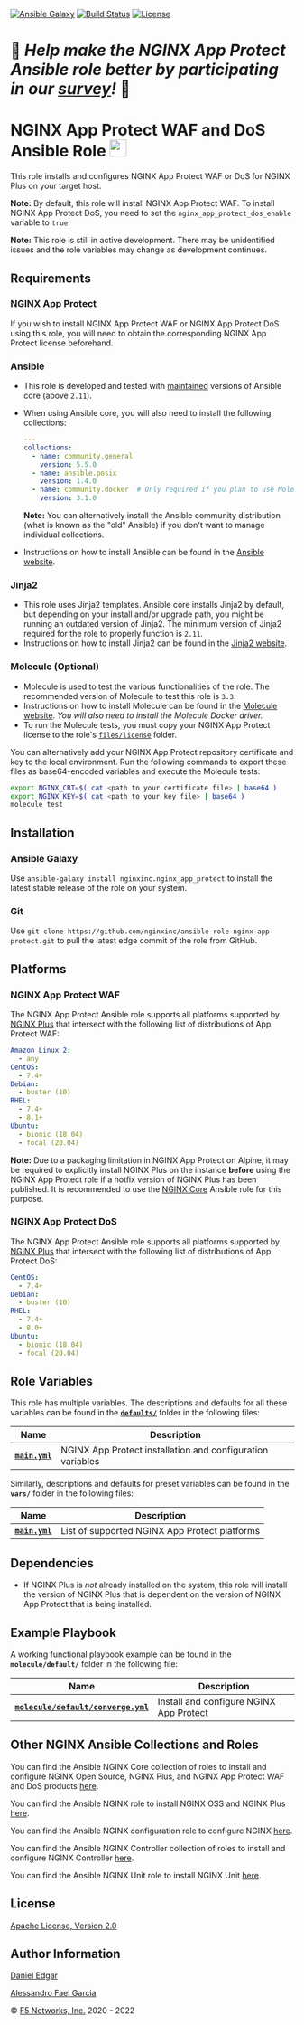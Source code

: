 [![Ansible Galaxy](https://img.shields.io/badge/galaxy-nginxinc.nginx__app__protect-5bbdbf.svg)](https://galaxy.ansible.com/nginxinc/nginx_app_protect)
[![Build Status](https://travis-ci.org/nginxinc/ansible-role-nginx-app-protect.svg?branch=main)](https://travis-ci.org/nginxinc/ansible-role-nginx-app-protect)
[![License](https://img.shields.io/badge/License-Apache--2.0-blue.svg)](https://opensource.org/licenses/Apache-2.0)

# 👾 *Help make the NGINX App Protect Ansible role better by participating in our [survey](https://forms.office.com/Pages/ResponsePage.aspx?id=L_093Ttq0UCb4L-DJ9gcUKLQ7uTJaE1PitM_37KR881UM0NCWkY5UlE5MUYyWU1aTUcxV0NRUllJSC4u)!* 👾

# NGINX App Protect WAF and DoS Ansible Role <img src="images/nap-logo.png" width="30">

This role installs and configures NGINX App Protect WAF or DoS for NGINX Plus on your target host.

**Note:** By default, this role will install NGINX App Protect WAF. To install NGINX App Protect DoS, you need to set the `nginx_app_protect_dos_enable` variable to `true`.

**Note:** This role is still in active development. There may be unidentified issues and the role variables may change as development continues.

## Requirements

### NGINX App Protect

If you wish to install NGINX App Protect WAF or NGINX App Protect DoS using this role, you will need to obtain the corresponding NGINX App Protect license beforehand.

### Ansible

* This role is developed and tested with [maintained](https://docs.ansible.com/ansible/devel/reference_appendices/release_and_maintenance.html) versions of Ansible core (above `2.11`).
* When using Ansible core, you will also need to install the following collections:

    ```yaml
    ---
    collections:
      - name: community.general
        version: 5.5.0
      - name: ansible.posix
        version: 1.4.0
      - name: community.docker  # Only required if you plan to use Molecule (see below)
        version: 3.1.0
    ```

    **Note:** You can alternatively install the Ansible community distribution (what is known as the "old" Ansible) if you don't want to manage individual collections.
* Instructions on how to install Ansible can be found in the [Ansible website](https://docs.ansible.com/ansible/latest/installation_guide/intro_installation.html#upgrading-ansible-from-version-2-9-and-older-to-version-2-10-or-later).

### Jinja2

* This role uses Jinja2 templates. Ansible core installs Jinja2 by default, but depending on your install and/or upgrade path, you might be running an outdated version of Jinja2. The minimum version of Jinja2 required for the role to properly function is `2.11`.
* Instructions on how to install Jinja2 can be found in the [Jinja2 website](https://jinja.palletsprojects.com/en/2.11.x/intro/#installation).

### Molecule (Optional)

* Molecule is used to test the various functionalities of the role. The recommended version of Molecule to test this role is `3.3`.
* Instructions on how to install Molecule can be found in the [Molecule website](https://molecule.readthedocs.io/en/latest/installation.html). *You will also need to install the Molecule Docker driver.*
* To run the Molecule tests, you must copy your NGINX App Protect license to the role's [`files/license`](https://github.com/nginxinc/ansible-role-nginx-app-protect/blob/main/files/license/) folder.

You can alternatively add your NGINX App Protect repository certificate and key to the local environment. Run the following commands to export these files as base64-encoded variables and execute the Molecule tests:

```bash
export NGINX_CRT=$( cat <path to your certificate file> | base64 )
export NGINX_KEY=$( cat <path to your key file> | base64 )
molecule test
```

## Installation

### Ansible Galaxy

Use `ansible-galaxy install nginxinc.nginx_app_protect` to install the latest stable release of the role on your system.

### Git

Use `git clone https://github.com/nginxinc/ansible-role-nginx-app-protect.git` to pull the latest edge commit of the role from GitHub.

## Platforms

### NGINX App Protect WAF

The NGINX App Protect Ansible role supports all platforms supported by [NGINX Plus](https://www.nginx.com/products/technical-specs/) that intersect with the following list of distributions of App Protect WAF:

```yaml
Amazon Linux 2:
  - any
CentOS:
  - 7.4+
Debian:
  - buster (10)
RHEL:
  - 7.4+
  - 8.1+
Ubuntu:
  - bionic (18.04)
  - focal (20.04)
```

**Note:** Due to a packaging limitation in NGINX App Protect on Alpine, it may be required to explicitly install NGINX Plus on the instance **before** using the NGINX App Protect role if a hotfix version of NGINX Plus has been published. It is recommended to use the [NGINX Core](https://galaxy.ansible.com/nginxinc/nginx_core) Ansible role for this purpose.

### NGINX App Protect DoS

The NGINX App Protect Ansible role supports all platforms supported by [NGINX Plus](https://www.nginx.com/products/technical-specs/) that intersect with the following list of distributions of App Protect DoS:

```yaml
CentOS:
  - 7.4+
Debian:
  - buster (10)
RHEL:
  - 7.4+
  - 8.0+
Ubuntu:
  - bionic (18.04)
  - focal (20.04)
```

## Role Variables

This role has multiple variables. The descriptions and defaults for all these variables can be found in the **[`defaults/`](https://github.com/nginxinc/ansible-role-nginx-app-protect/blob/main/defaults/)** folder in the following files:

| Name | Description |
| ---- | ----------- |
| **[`main.yml`](https://github.com/nginxinc/ansible-role-nginx-app-protect/blob/main/defaults/main.yml)** | NGINX App Protect installation and configuration variables |

Similarly, descriptions and defaults for preset variables can be found in the **`vars/`** folder in the following files:

| Name | Description |
| ---- | ----------- |
| **[`main.yml`](https://github.com/nginxinc/ansible-role-nginx-app-protect/blob/main/vars/main.yml)** | List of supported NGINX App Protect platforms |

## Dependencies

* If NGINX Plus is *not* already installed on the system, this role will install the version of NGINX Plus that is dependent on the version of NGINX App Protect that is being installed.

## Example Playbook

A working functional playbook example can be found in the **`molecule/default/`** folder in the following file:

| Name | Description |
| ---- | ----------- |
| **[`molecule/default/converge.yml`](https://github.com/nginxinc/ansible-role-nginx-app-protect/blob/main/molecule/default/converge.yml)** | Install and configure NGINX App Protect |

## Other NGINX Ansible Collections and Roles

You can find the Ansible NGINX Core collection of roles to install and configure NGINX Open Source, NGINX Plus, and NGINX App Protect WAF and DoS products [here](https://github.com/nginxinc/ansible-collection-nginx).

You can find the Ansible NGINX role to install NGINX OSS and NGINX Plus [here](https://github.com/nginxinc/ansible-role-nginx).

You can find the Ansible NGINX configuration role to configure NGINX [here](https://github.com/nginxinc/ansible-role-nginx-config).

You can find the Ansible NGINX Controller collection of roles to install and configure NGINX Controller [here](https://github.com/nginxinc/ansible-collection-nginx_controller).

You can find the Ansible NGINX Unit role to install NGINX Unit [here](https://github.com/nginxinc/ansible-role-nginx-unit).

## License

[Apache License, Version 2.0](https://github.com/nginxinc/ansible-role-nginx-app-protect/blob/main/LICENSE)

## Author Information

[Daniel Edgar](https://github.com/aknot242)

[Alessandro Fael Garcia](https://github.com/alessfg)

&copy; [F5 Networks, Inc.](https://www.f5.com/) 2020 - 2022

